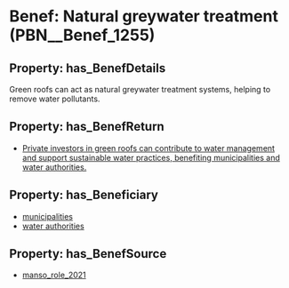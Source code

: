 # Benef: __Natural greywater treatment__ (PBN__Benef_1255)

## Property: has_BenefDetails

Green roofs can act as natural greywater treatment systems, helping to remove water pollutants.

## Property: has_BenefReturn

* [Private investors in green roofs can contribute to water management and support sustainable water practices, benefiting municipalities and water authorities.](../BenefReturn/PBN__BenefReturn_1410)

## Property: has_Beneficiary

* [municipalities](../Stakeholder/PBN__Stakeholder_493)
* [water authorities](../Stakeholder/PBN__Stakeholder_494)

## Property: has_BenefSource

* [manso_role_2021](../Article/PBN__Article_262)

